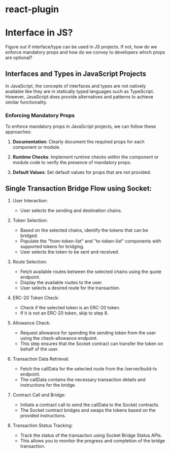 # react-plugin

# Interface in JS?

Figure out if interface/type can be used in JS projects. If not, how do we enforce mandatory props and how do we convey to developers which props are optional?

## Interfaces and Types in JavaScript Projects

In JavaScript, the concepts of interfaces and types are not natively available like they are in statically typed languages such as TypeScript. However, JavaScript does provide alternatives and patterns to achieve similar functionality.

### Enforcing Mandatory Props

To enforce mandatory props in JavaScript projects, we can follow these approaches:

1. **Documentation**: Clearly document the required props for each component or module.

2. **Runtime Checks**: Implement runtime checks within the component or module code to verify the presence of mandatory props.

3. **Default Values**: Set default values for props that are not provided.


## Single Transaction Bridge Flow using Socket:

1. User Interaction:
   - User selects the sending and destination chains.

2. Token Selection:
   - Based on the selected chains, identify the tokens that can be bridged.
   - Populate the "from-token-list" and "to-token-list" components with supported tokens for bridging.
   - User selects the token to be sent and received.

3. Route Selection:
   - Fetch available routes between the selected chains using the quote endpoint.
   - Display the available routes to the user.
   - User selects a desired route for the transaction.

4. ERC-20 Token Check:
   - Check if the selected token is an ERC-20 token.
   - If it is not an ERC-20 token, skip to step 8.

5. Allowance Check:
   - Request allowance for spending the sending token from the user using the check-allowance endpoint.
   - This step ensures that the Socket contract can transfer the token on behalf of the user.

6. Transaction Data Retrieval:
   - Fetch the callData for the selected route from the /server/build-tx endpoint.
   - The callData contains the necessary transaction details and instructions for the bridge.

7. Contract Call and Bridge:
   - Initiate a contract call to send the callData to the Socket contracts.
   - The Socket contract bridges and swaps the tokens based on the provided instructions.

8. Transaction Status Tracking:
   - Track the status of the transaction using Socket Bridge Status APIs.
   - This allows you to monitor the progress and completion of the bridge transaction.